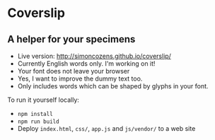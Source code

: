 # Coverslip

## A helper for your specimens

* Live version: http://simoncozens.github.io/coverslip/
* Currently English words only. I'm working on it!
* Your font does not leave your browser
* Yes, I want to improve the dummy text too.
* Only includes words which can be shaped by glyphs in your font.

To run it yourself locally:

* `npm install`
* `npm run build`
* Deploy `index.html`, `css/`, `app.js` and `js/vendor/` to a web site
